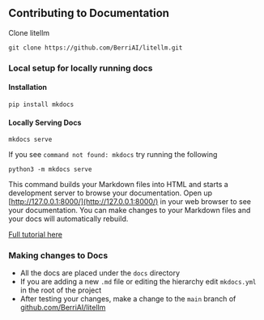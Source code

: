 ## Contributing to Documentation
Clone litellm 
```
git clone https://github.com/BerriAI/litellm.git
```

### Local setup for locally running docs

#### Installation
```
pip install mkdocs
```

#### Locally Serving Docs
```
mkdocs serve
```
If you see `command not found: mkdocs` try running the following
```
python3 -m mkdocs serve
```

This command builds your Markdown files into HTML and starts a development server to browse your documentation. Open up [http://127.0.0.1:8000/](http://127.0.0.1:8000/) in your web browser to see your documentation. You can make changes to your Markdown files and your docs will automatically rebuild.

[Full tutorial here](https://docs.readthedocs.io/en/stable/intro/getting-started-with-mkdocs.html)

### Making changes to Docs
- All the docs are placed under the `docs` directory
- If you are adding a new `.md` file or editing the hierarchy edit `mkdocs.yml` in the root of the project
- After testing your changes, make a change to the `main` branch of [github.com/BerriAI/litellm](https://github.com/BerriAI/litellm)




